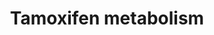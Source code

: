 ---
annotations:
- id: PW:0001229
  parent: classic metabolic pathway
  type: Pathway Ontology
  value: xenobiotic metabolic pathway
- id: PW:0000624
  parent: disease pathway
  type: Pathway Ontology
  value: breast cancer pathway
- id: DOID:0060075
  parent: disease of cellular proliferation
  type: Disease Ontology
  value: estrogen-receptor positive breast cancer
authors:
- Pieter Giesbertz
- MaintBot
- Khanspers
- Egonw
- Ddigles
- Zari
- DeSl
citedin:
- link: PMC9377275
  title: 'Identifying Drug-Induced Liver Injury Associated With Inflammation-Drug
    and Drug-Drug Interactions in Pharmacologic Treatments for COVID-19 by Bioinformatics
    and System Biology Analyses: The Role of Pregnane X Receptor (2022)'
- link: PMC9015122
  title: Understanding signaling and metabolic paths using semantified and harmonized
    information about biological interactions (2022)
description: 'Tamoxifen (TMX), sold under the brand name Nolvadex among others, is
  a medication that is used to prevent breast cancer in women and treat breast cancer
  in women and men.[1] It is also being studied for other types of cancer[1]. Tamoxifen
  is currently used for the treatment of both early and advanced estrogen receptor
  (ER)-positive (ER+) breast cancer in pre- and post-menopausal women[2]. Additionally,
  it is the most common hormone treatment for male breast cancer.  [1]: https://www.cancer.gov/about-cancer/treatment/drugs/tamoxifencitrate
  [2]: Jordan, V. Craig. "A current view of tamoxifen for the treatment and prevention
  of breast cancer." British journal of pharmacology 110.2 (1993): 507-517.'
last-edited: 2023-04-18
ndex: 2517bb3f-8b62-11eb-9e72-0ac135e8bacf
organisms:
- Homo sapiens
redirect_from:
- /index.php/Pathway:WP691
- /instance/WP691
- /instance/WP691_r126229
revision: r126229
schema-jsonld:
- '@context': https://schema.org/
  '@id': https://wikipathways.github.io/pathways/WP691.html
  '@type': Dataset
  creator:
    '@type': Organization
    name: WikiPathways
  description: 'Tamoxifen (TMX), sold under the brand name Nolvadex among others,
    is a medication that is used to prevent breast cancer in women and treat breast
    cancer in women and men.[1] It is also being studied for other types of cancer[1].
    Tamoxifen is currently used for the treatment of both early and advanced estrogen
    receptor (ER)-positive (ER+) breast cancer in pre- and post-menopausal women[2].
    Additionally, it is the most common hormone treatment for male breast cancer.  [1]:
    https://www.cancer.gov/about-cancer/treatment/drugs/tamoxifencitrate [2]: Jordan,
    V. Craig. "A current view of tamoxifen for the treatment and prevention of breast
    cancer." British journal of pharmacology 110.2 (1993): 507-517.'
  keywords:
  - 4-hydroxy-N-desmethyltamoxifen
  - CYP1A1
  - CYP1A2
  - CYP1B1
  - CYP2A6
  - CYP2C19
  - CYP2C8
  - CYP2C9
  - CYP2D6
  - CYP2E1
  - CYP3A4
  - CYP3A5
  - FMO1
  - FMO3
  - Metabolite
  - N,N-didesmethyltamoxifen
  - N-desmethyltamoxifen
  - PAP
  - PAPS
  - SSRI
  - SULT1A1
  - SULT1E1
  - SULT2A1
  - Tamoxifen-N-oxide
  - UGT1A10
  - UGT1A4
  - UGT1A8
  - UGT2B15
  - UGT2B7
  - alpha-hydroxy-N-desmethyltamoxifen
  - alpha-hydroxytamoxifen
  - cis-4-hydroxytamoxifen
  - deamino-hydroxytamoxifen
  - tamoxifen-N-glucuronide
  - trans-4-hydroxytamoxifen
  - trans-tamoxifen
  license: CC0
  name: Tamoxifen metabolism
seo: CreativeWork
title: Tamoxifen metabolism
wpid: WP691
---